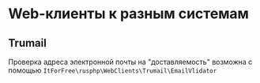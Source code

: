 # Web-клиенты к разным системам

## Trumail
 Проверка  адреса электронной почты на "доставляемость"  возможна с помощью `ItForFree\rusphp\WebClients\Trumail\EmailVlidator`
